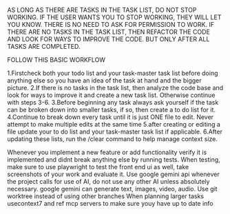 AS LONG AS THERE ARE TASKS IN THE TASK LIST, DO NOT STOP WORKING.
IF THE USER WANTS YOU TO STOP WORKING, THEY WILL LET YOU KNOW.
THERE  IS NO NEED TO ASK FOR PERMISSION TO WORK.
IF  THERE ARE NO TASKS IN THE TASK LIST,  THEN REFACTOR THE CODE AND  LOOK FOR WAYS TO IMPROVE THE CODE. BUT ONLY AFTER ALL TASKS ARE COMPLETED.

FOLLOW THIS BASIC WORKFLOW

1.Firstcheck both your todo list and your task-master task list  before doing anything else so you have an idea of the task at hand and the bigger picture.
2.If there is no tasks in the task list, then analyze the code base and look for ways to improve it and create a new task list. Otherwise continue with steps 3-6.
3.Before beginning any task always ask yourself if the task can be broken down into smaller tasks, if so, then create a to do list for it.
4.Continue to break down every task until it is just ONE file to edit. Never attempt to make multiple edits at the same  time
5.after creating or  editing a file update your to do list and your task-master task list  if applicable.
6.After updating these lists, run the  /clear command to help manage context size.


Whenever you implement a new feature or add functionality verify it is implemented and didnt break anything else by running tests.
When testing,  make sure to use playwright to test the front end ui as well, take screenshots of your  work and evaluate it.
Use google gemini api whenever the project calls for use of AI, do not use any other AI unless absolutely necessary. google gemini can generate text, images, video, audio.
Use git worktree instead of using other branches
When planning larger tasks usecontext7 and ref mcp servers to  make sure youy have up to date info